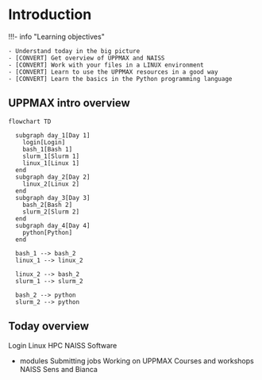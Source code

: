 # Introduction

!!!- info "Learning objectives"

    - Understand today in the big picture
    - [CONVERT] Get overview of UPPMAX and NAISS
    - [CONVERT] Work with your files in a LINUX environment
    - [CONVERT] Learn to use the UPPMAX resources in a good way
    - [CONVERT] Learn the basics in the Python programming language

## UPPMAX intro overview

```mermaid
flowchart TD

  subgraph day_1[Day 1]
    login[Login]
    bash_1[Bash 1]
    slurm_1[Slurm 1]
    linux_1[Linux 1]
  end
  subgraph day_2[Day 2]
    linux_2[Linux 2]
  end
  subgraph day_3[Day 3]
    bash_2[Bash 2]
    slurm_2[Slurm 2]
  end
  subgraph day_4[Day 4]
    python[Python]
  end

  bash_1 --> bash_2
  linux_1 --> linux_2  

  linux_2 --> bash_2
  slurm_1 --> slurm_2

  bash_2 --> python
  slurm_2 --> python
```

## Today overview

Login
Linux
HPC
NAISS
Software
- modules
Submitting jobs
Working on UPPMAX
Courses and workshops
NAISS Sens and Bianca
